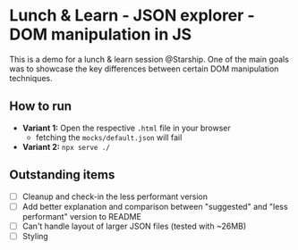# Lunch & Learn - JSON explorer - DOM manipulation in JS

This is a demo for a lunch & learn session @Starship.
One of the main goals was to showcase the key differences between certain DOM manipulation techniques. 

## How to run

- **Variant 1:** Open the respective `.html` file in your browser
  - fetching the `mocks/default.json` will fail
- **Variant 2:** `npx serve ./`

## Outstanding items

- [ ] Cleanup and check-in the less performant version
- [ ] Add better explanation and comparison between "suggested" and "less performant" version to README
- [ ] Can't handle layout of larger JSON files (tested with ~26MB) 
- [ ] Styling
